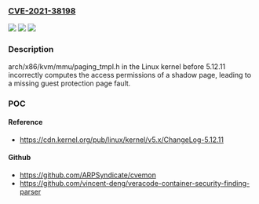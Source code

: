 ### [CVE-2021-38198](https://cve.mitre.org/cgi-bin/cvename.cgi?name=CVE-2021-38198)
![](https://img.shields.io/static/v1?label=Product&message=n%2Fa&color=blue)
![](https://img.shields.io/static/v1?label=Version&message=n%2Fa&color=blue)
![](https://img.shields.io/static/v1?label=Vulnerability&message=n%2Fa&color=brighgreen)

### Description

arch/x86/kvm/mmu/paging_tmpl.h in the Linux kernel before 5.12.11 incorrectly computes the access permissions of a shadow page, leading to a missing guest protection page fault.

### POC

#### Reference
- https://cdn.kernel.org/pub/linux/kernel/v5.x/ChangeLog-5.12.11

#### Github
- https://github.com/ARPSyndicate/cvemon
- https://github.com/vincent-deng/veracode-container-security-finding-parser

